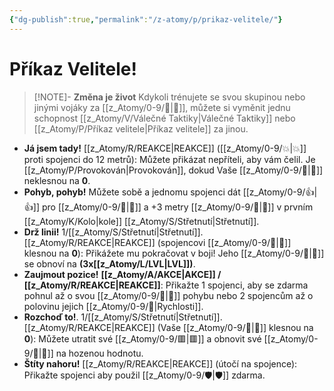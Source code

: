 ```yaml
---
{"dg-publish":true,"permalink":"/z-atomy/p/prikaz-velitele/"}
---
```


# Příkaz Velitele! 
>[!NOTE]- **Změna je život**
>Kdykoli trénujete se svou skupinou nebo jinými vojáky za [[z_Atomy/0-9/🔋\|🔋]], můžete si vyměnit jednu schopnost [[z_Atomy/V/Válečné Taktiky\|Válečné Taktiky]] nebo [[z_Atomy/P/Příkaz velitele\|Příkaz velitele]] za jinou.

- **Já jsem tady!** [[z_Atomy/R/REAKCE\|REAKCE]] ([[z_Atomy/0-9/💥\|💥]] proti spojenci do 12 metrů): Můžete přikázat nepříteli, aby vám čelil. Je [[z_Atomy/P/Provokován\|Provokován]], dokud Vaše [[z_Atomy/0-9/💖\|💖]] neklesnou na **0**.
⠀
- **Pohyb, pohyb!** Můžete sobě a jednomu spojenci dát [[z_Atomy/0-9/👍\|👍]] pro [[z_Atomy/0-9/🏁\|🏁]] a +3 metry [[z_Atomy/0-9/🏃\|🏃]] v prvním [[z_Atomy/K/Kolo\|kole]] [[z_Atomy/S/Střetnutí\|Střetnutí]].
⠀
- **Drž linii!** 1/[[z_Atomy/S/Střetnutí\|Střetnutí]]. [[z_Atomy/R/REAKCE\|REAKCE]] (spojencovi [[z_Atomy/0-9/💖\|💖]] klesnou na **0**): Přikážete mu pokračovat v boji! Jeho [[z_Atomy/0-9/💖\|💖]] se obnoví na **(3x[[z_Atomy/L/LVL\|LVL]])**. 
⠀
- **Zaujmout pozice!** **[[z_Atomy/A/AKCE\|AKCE]] / [[z_Atomy/R/REAKCE\|REAKCE]]**: Přikažte 1 spojenci, aby se zdarma pohnul až o svou [[z_Atomy/0-9/🏃\|🏃]] pohybu nebo 2 spojencům až o polovinu jejich [[z_Atomy/0-9/🏃\|Rychlosti]].
⠀
- **Rozchoď to!**. 1/[[z_Atomy/S/Střetnutí\|Střetnutí]]. [[z_Atomy/R/REAKCE\|REAKCE]] (Vaše [[z_Atomy/0-9/💖\|💖]] klesnou na **0**): Můžete utratit své [[z_Atomy/0-9/🟥\|🟥]] a obnovit své [[z_Atomy/0-9/💖\|💖]] na hozenou hodnotu.
⠀
- **Štíty nahoru!** [[z_Atomy/R/REAKCE\|REAKCE]] (útočí na spojence): Přikažte spojenci aby použil [[z_Atomy/0-9/🛡️\|🛡️]] zdarma.